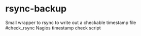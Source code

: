 # rsync-backup
Small wrapper to rsync to write out a checkable timestamp file
#check_rsync
Nagios timestamp check script
